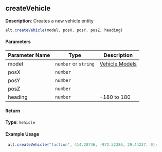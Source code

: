 ## createVehicle

**Description**: Creates a new vehicle entity

```javascript
alt.createVehicle(model, posX, posY, posZ, heading)
```

#### Parameters

| Parameter Name | Type   | Description |
| -------------- | ------ | ----------- |
| model        | `number` or `string` |     [Vehicle Models](docs/Resources/Vehicles/Models.md)          |
| posX        | `number` |             |
| posY        | `number` |             |
| posZ        | `number` |             |
| heading      | `number` |    -180 to 180         |

#### Return

**Type**: `Vehicle`


#### Example Usage

```javascript
 alt.createVehicle("faction", 414.20746, -972.52386, 29.44237, 0);
```
